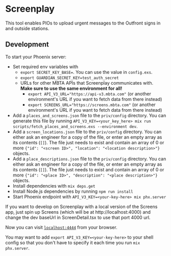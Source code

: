 # Screenplay

This tool enables PIOs to upload urgent messages to the Outfront signs in and outside stations.

## Development

To start your Phoenix server:

- Set required env variables with
  - `export SECRET_KEY_BASE=`. You can use the value in `config.exs`.
  - `export GUARDIAN_SECRET_KEY=test_auth_secret`
  - URLs for other MBTA APIs that Screenplay communicates with. **Make sure to use the same environment for all!**
    - `export API_V3_URL="https://api-v3.mbta.com"` (or another environment's URL if you want to fetch data from there instead)
    - `export SCREENS_URL="https://screens.mbta.com"` (or another environment's URL if you want to fetch data from there instead)
- Add a `places_and_screens.json` file to the `priv/config` directory. You can generate this file by running `API_V3_KEY=<your_key_here> mix run scripts/fetch_places_and_screens.exs --environment dev`.
- Add a `screen_locations.json` file to the `priv/config` directory. You can either ask an engineer for a copy of the file, or enter an empty array as its contents (`[]`). The file just needs to exist and contain an array of 0 or more `{"id": "<screen ID>", "location": "<location description>"}` objects.
- Add a `place_descriptions.json` file to the `priv/config` directory. You can either ask an engineer for a copy of the file, or enter an empty array as its contents (`[]`). The file just needs to exist and contain an array of 0 or more `{"id": "<place ID>", "description": "<place description>"}` objects.
- Install dependencies with `mix deps.get`
- Install Node.js dependencies by running `npm run install`
- Start Phoenix endpoint with `API_V3_KEY=<your-key-here> mix phx.server`

If you want to develop on Screenplay with a local version of the Screens app, just spin up Screens (which will be at http://localhost:4000) and change the dev baseUrl in ScreenDetail.tsx to use that port 4000 url.

Now you can visit [`localhost:4444`](http://localhost:4444) from your browser.

You may want to add `export API_V3_KEY=<your-key-here>` to your shell config so that you don't have to specify it each time you run `mix phx.server`.
